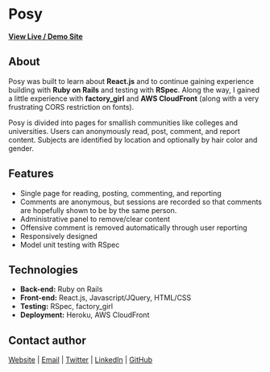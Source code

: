 # Posy

[**View Live / Demo Site**](http://www.posy.us/demo)

## About
Posy was built to learn about **React.js** and to continue gaining experience building with **Ruby on Rails** and testing with **RSpec**.  Along the way, I gained a little experience with **factory_girl** and **AWS CloudFront** (along with a very frustrating CORS restriction on fonts).

Posy is divided into pages for smallish communities like colleges and universities.  Users can anonymously read, post, comment, and report content.  Subjects are identified by location and optionally by hair color and gender.


## Features
* Single page for reading, posting, commenting, and reporting
* Comments are anonymous, but sessions are recorded so that comments are hopefully shown to be by the same person.
* Administrative panel to remove/clear content
* Offensive comment is removed automatically through user reporting
* Responsively designed
* Model unit testing with RSpec


## Technologies
* **Back-end:** Ruby on Rails
* **Front-end:** React.js, Javascript/JQuery, HTML/CSS
* **Testing:** RSpec, factory_girl
* **Deployment:** Heroku, AWS CloudFront

## Contact author
[Website](http://www.wilchandler.me) | [Email](mailto:wilchandler2@gmail.com) | [Twitter](https://twitter.com/wil_chandler) | [LinkedIn](http://www.linkedin.com/in/wilchandler) | [GitHub](https://github.com/wilchandler)